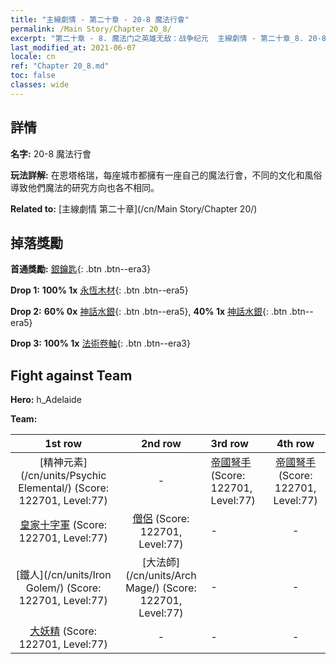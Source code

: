 ```yaml
---
title: "主線劇情 - 第二十章 - 20-8 魔法行會"
permalink: /Main Story/Chapter 20_8/
excerpt: "第二十章 - 8. 魔法门之英雄无敌：战争纪元  主線劇情 - 第二十章_8. 20-8 魔法行會"
last_modified_at: 2021-06-07
locale: cn
ref: "Chapter 20_8.md"
toc: false
classes: wide
---
```


## 詳情

 **名字:** 20-8 魔法行會

 **玩法詳解:** 在恩塔格瑞，每座城市都擁有一座自己的魔法行會，不同的文化和風俗導致他們魔法的研究方向也各不相同。

 **Related to:** [主線劇情 第二十章](/cn/Main Story/Chapter 20/)

## 掉落獎勵

 **首通獎勵:** [銀鑰匙](/cn/Items/con_693/){: .btn .btn--era3}

 **Drop 1:** **100% 1x** [永恆木材](/cn/Items/mat_69/){: .btn .btn--era5}

 **Drop 2:** **60% 0x** [神話水銀](/cn/Items/mat_63/){: .btn .btn--era5}, **40% 1x** [神話水銀](/cn/Items/mat_63/){: .btn .btn--era5}

 **Drop 3:** **100% 1x** [法術卷軸](/cn/Items/con_694/){: .btn .btn--era3}


## Fight against Team
 **Hero:** h_Adelaide

 **Team:**


  | 1st row | 2nd row | 3rd row | 4th row |
  |:----:|:----:|:----|:----:|
  | [精神元素](/cn/units/Psychic Elemental/) (Score: 122701, Level:77)  | - | [帝國弩手](/cn/units/Marksman/) (Score: 122701, Level:77)  | [帝國弩手](/cn/units/Marksman/) (Score: 122701, Level:77)  |
  | [皇家十字軍](/cn/units/Swordsman/) (Score: 122701, Level:77)  | [僧侶](/cn/units/Monk/) (Score: 122701, Level:77)  | - | - |
  | [鐵人](/cn/units/Iron Golem/) (Score: 122701, Level:77)  | [大法師](/cn/units/Arch Mage/) (Score: 122701, Level:77)  | - | - |
  | [大妖精](/cn/units/Gremlin/) (Score: 122701, Level:77)  | - | - | - |


